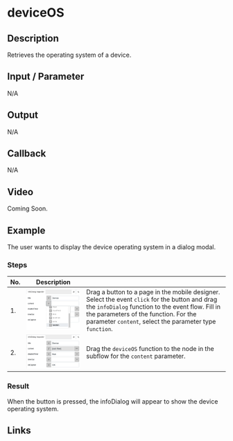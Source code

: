 # deviceOS

## Description

Retrieves the operating system of a device.

## Input / Parameter

N/A

## Output

N/A

## Callback

N/A

## Video

Coming Soon.

<!-- Format: [![Video]({image-path})]({url-link}) -->

## Example

The user wants to display the device operating system in a dialog modal.

<!-- Share a scenario, like a user requirements. -->

### Steps

| No. | Description |  |
| ------ | ------ | ------ |
| 1. | ![](./deviceOS-step-2.png) | Drag a button to a page in the mobile designer. Select the event `click` for the button and drag the `infoDialog` function to the event flow. Fill in the parameters of the function. For the parameter `content`, select the parameter type `function`. |
| 2. | ![](./deviceOS-step-3.png) | Drag the `deviceOS` function to the node in the subflow for the `content` parameter. |

<!-- Show the steps and share some screenshots.

1. .....

Format: ![]({image-path}) -->

### Result

When the button is pressed, the infoDialog will appear to show the device operating system.

<!-- Explain the output.

Format: ![]({image-path}) -->

## Links
